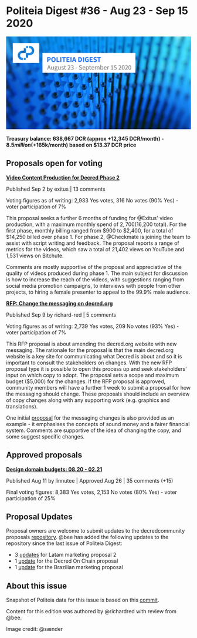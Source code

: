 # Politeia Digest #36 - Aug 23 - Sep 15 2020

![Image credit: @sænder](img/issue036/036-title.png)

**Treasury balance: 638,667 DCR (approx +12,345 DCR/month) - $8.5 million (+$165k/month) based on $13.37 DCR price**

## Proposals open for voting

**[Video Content Production for Decred Phase 2](https://proposals.decred.org/proposals/1e55a41)**

Published Sep 2 by exitus | 13 comments

Voting figures as of writing: 2,933 Yes votes, 316 No votes (90% Yes) - voter participation of 7% 

This proposal seeks a further 6 months of funding for @Exitus' video production, with a maximum monthly spend of $2,700 ($16,200 total). For the first phase, monthly billing ranged from $900 to $2,400, for a total of $14,250 billed over phase 1. For phase 2, @Checkmate is joining the team to assist with script writing and feedback. The proposal reports a range of metrics for the videos, which saw a total of 21,402 views on YouTube and 1,531 views on Bitchute.

Comments are mostly supportive of the proposal and appreciative of the quality of videos produced during phase 1. The main subject for discussion is how to increase the reach of the videos, with suggestions ranging from social media promotion campaigns, to interviews with people from other projects, to hiring a female presenter to appeal to the 99.9% male audience.

**[RFP: Change the messaging on decred.org](https://proposals.decred.org/proposals/91becea)**

Published Sep 9 by richard-red | 5 comments

Voting figures as of writing: 2,739 Yes votes, 209 No votes (93% Yes) - voter participation of 7%

This RFP proposal is about amending the decred.org website with new messaging. The rationale for the proposal is that the main decred.org website is a key site for communicating what Decred is about and so it is important to consult the stakeholders on changes. With the new RFP proposal type it is possible to open this process up and seek stakeholders' input on which copy to adopt. The proposal sets a scope and maximum budget ($5,000) for the changes. If the RFP proposal is approved, community members will have a further 1 week to submit a proposal for how the messaging should change. These proposals should include an overview of copy changes along with any supporting work (e.g. graphics and translations).

One initial [proposal](https://gist.github.com/RichardRed0x/22c584e7fd9413c1a3f3284069998892) for the messaging changes is also provided as an example - it emphasises the concepts of sound money and a fairer financial system. Comments are supportive of the idea of changing the copy, and some suggest specific changes.

## Approved proposals

**[Design domain budgets: 08.20 - 02.21](https://proposals.decred.org/proposals/1dc1571)**

Published Aug 11 by linnutee | Approved Aug 26 | 35 comments (+15)

Final voting figures: 8,383 Yes votes, 2,153 No votes (80% Yes) - voter participation of 25%

## Proposal Updates

Proposal owners are welcome to submit updates to the decredcommunity proposals [repository](https://github.com/decredcommunity/proposals/tree/master/proposals). @bee has added the following updates to the repository since the last issue of Politeia Digest:

* 3 [updates](https://github.com/decredcommunity/proposals/tree/master/proposals/3c02b67/updates) for Latam marketing proposal 2
* 1 [update](https://github.com/decredcommunity/proposals/blob/master/proposals/0230918/updates/20200823.md) for the Decred On Chain proposal
* 1 [update](https://github.com/decredcommunity/proposals/blob/master/proposals/bc20f98/updates/20200830.md) for the Brazilian marketing proposal

## About this issue

Snapshot of Politeia data for this issue is based on this [commit](https://github.com/decred-proposals/mainnet/commit/0918000c192c9e3c2d16ef27b3ad76f1d825f6fd).

Content for this edition was authored by @richardred with review from @bee.

Image credit: @sænder
